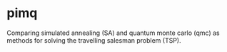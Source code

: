# pimq
Comparing simulated annealing (SA) and quantum monte carlo (qmc) as methods for solving the travelling salesman problem (TSP).